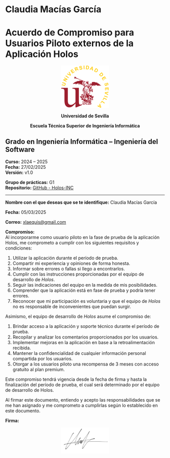 # Claudia Macías García

# Acuerdo de Compromiso para Usuarios Piloto externos de la Aplicación Holos

<p align="center">
  <img src="https://raw.githubusercontent.com/Holos-INC/Docusaurus-Holos/main/static/img/universidad-de-sevilla-logo.png" alt="Universidad de Sevilla" width="150"/>
</p>
<p align="center">
  <strong>Universidad de Sevilla</strong>
</p>
<p align="center">
  <strong>Escuela Técnica Superior de Ingeniería Informática</strong>
</p>

## Grado en Ingeniería Informática – Ingeniería del Software

**Curso:** 2024 – 2025  
**Fecha:** 27/02/2025   
**Versión:** v1.0  

**Grupo de prácticas:** G1  
**Repositorio:** [GitHub - Holos-INC](https://github.com/Holos-INC)

---

**Nombre con el que deseas que se te identifique:**  Claudia Macías García

**Fecha:**  05/03/2025

**Correo:**  xlaequis@gmail.com

**Compromiso:**  
Al incorporarme como usuario piloto en la fase de prueba de la aplicación Holos, me comprometo a cumplir con los siguientes requisitos y condiciones:  

1. Utilizar la aplicación durante el período de prueba.  
2. Compartir mi experiencia y opiniones de forma honesta.  
3. Informar sobre errores o fallas si llego a encontrarlos.  
4. Cumplir con las instrucciones proporcionadas por el equipo de desarrollo de *Holos*.  
5. Seguir las indicaciones del equipo en la medida de mis posibilidades.  
6. Comprender que la aplicación está en fase de prueba y podría tener errores.  
7. Reconocer que mi participación es voluntaria y que el equipo de *Holos* no es responsable de inconvenientes que puedan surgir.  
 
Asimismo, el equipo de desarrollo de *Holos* asume el compromiso de:  

1. Brindar acceso a la aplicación y soporte técnico durante el período de prueba.  
2. Recopilar y analizar los comentarios proporcionados por los usuarios.  
3. Implementar mejoras en la aplicación en base a la retroalimentación recibida.  
4. Mantener la confidencialidad de cualquier información personal compartida por los usuarios.  
5. Otorgar a los usuarios piloto una recompensa de 3 meses con acceso gratuito al plan premium.

Este compromiso tendrá vigencia desde la fecha de firma y hasta la finalización del período de prueba, el cual será determinado por el equipo de desarrollo de Holos.  

Al firmar este documento, entiendo y acepto las responsabilidades que se me han asignado y me comprometo a cumplirlas según lo establecido en este documento.  

**Firma:**  


<p align="center">
  <img src="https://raw.githubusercontent.com/Holos-INC/Docusaurus-Holos/main/static/img/firmas/up/claudiamacias.png" alt="Universidad de Sevilla" width="150"/>
</p>